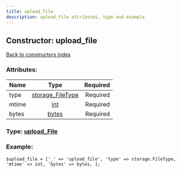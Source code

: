 ```yaml
---
title: upload_file
description: upload_file attributes, type and example
---
```

## Constructor: upload\_file  
[Back to constructors index](index.md)



### Attributes:

| Name     |    Type       | Required |
|----------|:-------------:|---------:|
|type|[storage\_FileType](../types/storage_FileType.md) | Required|
|mtime|[int](../types/int.md) | Required|
|bytes|[bytes](../types/bytes.md) | Required|



### Type: [upload\_File](../types/upload_File.md)


### Example:

```
$upload_file = ['_' => 'upload_file', 'type' => storage.FileType, 'mtime' => int, 'bytes' => bytes, ];
```  

